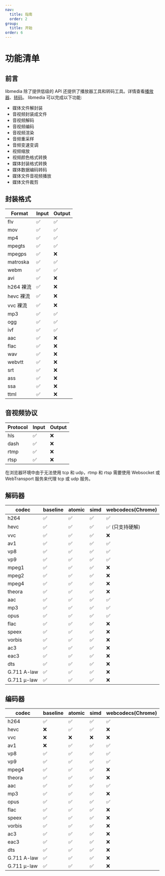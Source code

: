 ```yaml
---
nav:
  title: 指南
  order: 2
group:
  title: 开始
order: 6
---
```


# 功能清单

## 前言

libmedia 除了提供低级的 API 还提供了播放器工具和转码工具。详情查看[播放器](./player.md)、[转码](./transcode.md)。
libmedia 可以完成以下功能:

- 媒体文件解封装
- 音视频封装成文件
- 音视频解码
- 音视频编码
- 音视频渲染
- 音频重采样
- 音频变速变调
- 视频缩放
- 视频颜色格式转换
- 媒体封装格式转换
- 媒体数据编码转码
- 媒体文件音视频播放
- 媒体文件裁剪

## 封装格式

| Format   | Input   | Output    |
| ---------| --------|-----------|
| flv      | ✅       | ✅        |
| mov      | ✅       | ✅        |
| mp4      | ✅       | ✅        |
| mpegts   | ✅       | ✅        |
| mpegps   | ✅       | ❌        |
| matroska | ✅       | ✅        |
| webm     | ✅       | ✅        |
| avi      | ✅       | ❌        |
| h264 裸流 | ✅       | ❌        |
| hevc 裸流 | ✅       | ❌        |
| vvc  裸流 | ✅       | ❌        |
| mp3      | ✅       | ✅        |
| ogg      | ✅       | ✅        |
| ivf      | ✅       | ✅        |
| aac      | ✅       | ❌        |
| flac     | ✅       | ❌        |
| wav      | ✅       | ❌        |
| webvtt   | ✅       | ❌        |
| srt      | ✅       | ❌        |
| ass      | ✅       | ❌        |
| ssa      | ✅       | ❌        |
| ttml     | ✅       | ❌        |

## 音视频协议

| Protocol | Input   | Output    |
| ---------| --------|-----------|
| hls      | ✅       | ❌        |
| dash     | ✅       | ❌        |
| rtmp     | ✅       | ❌        |
| rtsp     | ✅       | ❌        |

在浏览器环境中由于无法使用 tcp 和 udp，rtmp 和 rtsp 需要使用 Websocket 或 WebTransport 服务来代理 tcp 或 udp 服务。

## 解码器

| codec       | baseline   | atomic     | simd        |  webcodecs(Chrome) |
| ----------- | -----------|----------- | ----------- | -----------        |
| h264        | ✅         | ✅          | ✅          | ✅                 |
| hevc        | ✅         | ✅          | ✅          | ✅ (只支持硬解)      |
| vvc         | ✅         | ✅          | ✅          | ❌                 |
| av1         | ✅         | ✅          | ✅          | ✅                 |
| vp8         | ✅         | ✅          | ✅          | ✅                 |
| vp9         | ✅         | ✅          | ✅          | ✅                 |
| mpeg1       | ✅         | ✅          | ✅          | ❌                 |
| mpeg2       | ✅         | ✅          | ✅          | ❌                 |
| mpeg4       | ✅         | ✅          | ✅          | ❌                 |
| theora      | ✅         | ✅          | ✅          | ❌                 |
| aac         | ✅         | ✅          | ✅          | ✅                 |
| mp3         | ✅         | ✅          | ✅          | ✅                 |
| opus        | ✅         | ✅          | ✅          | ✅                 |
| flac        | ✅         | ✅          | ✅          | ❌                 |
| speex       | ✅         | ✅          | ✅          | ❌                 |
| vorbis      | ✅         | ✅          | ✅          | ❌                 |
| ac3         | ✅         | ✅          | ✅          | ❌                 |
| eac3        | ✅         | ✅          | ✅          | ❌                 |
| dts         | ✅         | ✅          | ✅          | ❌                 |
| G.711 A-law | ✅         | ✅          | ✅          | ❌                 |
| G.711 μ-law | ✅         | ✅          | ✅          | ❌                 |

## 编码器

| codec       | baseline   | atomic     | simd        |  webcodecs(Chrome) |
| ----------- | -----------|----------- | ----------- | -----------        |
| h264        | ✅         | ✅          | ✅          | ✅                 |
| hevc        | ❌         | ✅          | ✅          | ❌                 |
| vvc         | ❌         | ❌          | ❌          | ❌                 |
| av1         | ❌         | ✅          | ✅          | ✅                 |
| vp8         | ✅         | ✅          | ✅          | ✅                 |
| vp9         | ✅         | ✅          | ✅          | ✅                 |
| mpeg4       | ✅         | ✅          | ✅          | ❌                 |
| theora      | ✅         | ✅          | ✅          | ❌                 |
| aac         | ✅         | ✅          | ✅          | ✅                 |
| mp3         | ✅         | ✅          | ✅          | ❌                 |
| opus        | ✅         | ✅          | ✅          | ✅                 |
| flac        | ✅         | ✅          | ✅          | ❌                 |
| speex       | ✅         | ✅          | ✅          | ❌                 |
| vorbis      | ✅         | ✅          | ✅          | ❌                 |
| ac3         | ✅         | ✅          | ✅          | ❌                 |
| eac3        | ✅         | ✅          | ✅          | ❌                 |
| dts         | ✅         | ✅          | ✅          | ❌                 |
| G.711 A-law | ✅         | ✅          | ✅          | ❌                 |
| G.711 μ-law | ✅         | ✅          | ✅          | ❌                 |